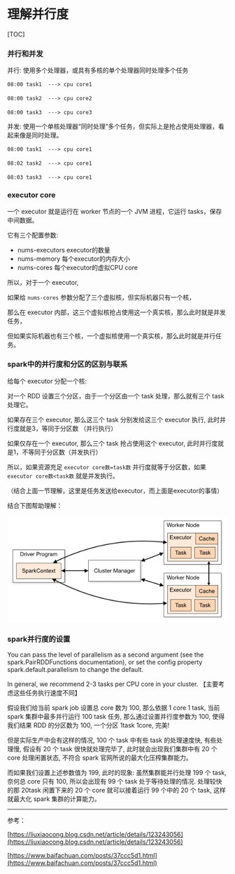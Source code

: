 # 理解并行度

[TOC]

### 并行和并发

并行: 使用多个处理器，或具有多核的单个处理器同时处理多个任务

```
08:00 task1  ---> cpu core1

08:00 task2  ---> cpu core2

08:00 task3  ---> cpu core3
```

并发: 使用一个单核处理器“同时处理”多个任务，但实际上是抢占使用处理器，看起来像是同时处理。

```
08:00 task1  ---> cpu core1  

08:02 task2  ---> cpu core1

08:03 task3  ---> cpu core1
```

### executor core

一个 executor 就是运行在 worker 节点的一个 JVM 进程，它运行 tasks，保存中间数据。

它有三个配置参数:

- nums-executors  executor的数量
- nums-memory	  每个executor的内存大小
- nums-cores	  每个executor的虚拟CPU core

所以，对于一个 executor,

如果给 `nums-cores` 参数分配了三个虚拟核，但实际机器只有一个核，

那么在 executor 内部，这三个虚拟核抢占使用这一个真实核，那么此时就是并发任务，

但如果实际机器也有三个核，一个虚拟核使用一个真实核，那么此时就是并行任务。

### spark中的并行度和分区的区别与联系

给每个 executor 分配一个核:

对一个 RDD 设置三个分区，由于一个分区由一个 task 处理，那么就有三个 task 处理它。

如果存在三个 executor, 那么这三个 task 分别发给这三个 executor 执行, 此时并行度就是3，等同于分区数  （并行执行）

如果仅存在一个 executor, 那么三个 task 抢占使用这个 executor, 此时并行度就是1，不等同于分区数（并发执行）

所以，如果资源充足 `executor core数=task数` 并行度就等于分区数，如果 `executor core数<task数` 就是并发执行。

（结合上面一节理解，这里是任务发送给executor，而上面是executor的事情）

结合下图帮助理解：

![理解并行度](./image/理解并行度.png)

### spark并行度的设置

You can pass the level of parallelism as a second argument (see the spark.PairRDDFunctions documentation), or set the config property spark.default.parallelism to change the default. 

In general, we recommend 2-3 tasks per CPU core in your cluster.  【主要考虑这些任务执行速度不同】


假设我们给当前 spark job 设置总 core 数为 100, 那么依据 1 core 1 task, 当前 spark 集群中最多并行运行 100 task 任务, 那么通过设置并行度参数为 100, 使得我们结果 RDD 的分区数为 100, 一个分区 1task 1core, 完美!

但是实际生产中会有这样的情况, 100 个 task 中有些 task 的处理速度快, 有些处理慢, 假设有 20 个 task 很快就处理完毕了, 此时就会出现我们集群中有 20 个 core 处理闲置状态, 不符合 spark 官网所说的最大化压榨集群能力。

而如果我们设置上述参数值为 199, 此时的现象: 虽然集群能并行处理 199 个 task, 奈何总 core 只有 100, 所以会出现有 99 个 task 处于等待处理的情况. 处理较快的那 20task 闲置下来的 20 个 core 就可以接着运行 99 个中的 20 个 task, 这样就最大化 spark 集群的计算能力。

-------------------------------

参考：

[https://liuxiaocong.blog.csdn.net/article/details/123243056](https://liuxiaocong.blog.csdn.net/article/details/123243056)

[https://www.baifachuan.com/posts/37ccc5d1.html](https://www.baifachuan.com/posts/37ccc5d1.html)

